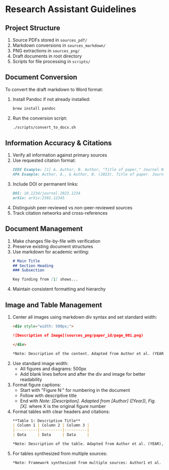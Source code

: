 # Research Assistant Guidelines

## Project Structure
1. Source PDFs stored in `sources_pdf/`
2. Markdown conversions in `sources_markdown/`
3. PNG extractions in `sources_png/`
4. Draft documents in root directory
5. Scripts for file processing in `scripts/`

## Document Conversion
To convert the draft markdown to Word format:
1. Install Pandoc if not already installed:
   ```bash
   brew install pandoc
   ```
2. Run the conversion script:
   ```bash
   ./scripts/convert_to_docx.sh
   ```

## Information Accuracy & Citations
1. Verify all information against primary sources
2. Use requested citation format:
   ```markdown
   IEEE Example: [1] A. Author, B. Author, "Title of paper," Journal Name, vol. 1, no. 2, pp. 123-456, 2023.
   APA Example: Author, A., & Author, B. (2023). Title of paper. Journal Name, 1(2), 123-456.
   ```
3. Include DOI or permanent links:
   ```markdown
   DOI: 10.1234/journal.2023.1234
   arXiv: arXiv:2301.12345
   ```
4. Distinguish peer-reviewed vs non-peer-reviewed sources
5. Track citation networks and cross-references

## Document Management
1. Make changes file-by-file with verification
2. Preserve existing document structures
3. Use markdown for academic writing:
   ```markdown
   # Main Title
   ## Section Heading
   ### Subsection

   Key finding from [1] shows...
   ```
4. Maintain consistent formatting and hierarchy

## Image and Table Management
1. Center all images using markdown div syntax and set standard width:
   ```markdown
   <div style="width: 500px;">

   ![Description of Image](sources_png/paper_id/page_001.png)

   </div>

   *Note: Description of the content. Adapted from Author et al. (YEAR), Fig. X.*
   ```
2. Use standard image width:
   - All figures and diagrams: 500px
   - Add blank lines before and after the div and image for better readability
3. Format figure captions:
   - Start with "Figure N:" for numbering in the document
   - Follow with descriptive title
   - End with *Note: [Description]. Adapted from [Author] ([Year]), Fig. [X].* where X is the original figure number
4. Format tables with clear headers and citations:
   ```markdown
   **Table 1: Descriptive Title**
   | Column 1 | Column 2 | Column 3 |
   |----------|----------|----------|
   | Data     | Data     | Data     |

   *Note: Description of the table. Adapted from Author et al. (YEAR), Table X.*
   ```
5. For tables synthesized from multiple sources:
   ```markdown
   *Note: Framework synthesized from multiple sources: Author1 et al. (YEAR1), Author2 et al. (YEAR2), Author3 (YEAR3).*
   ```
